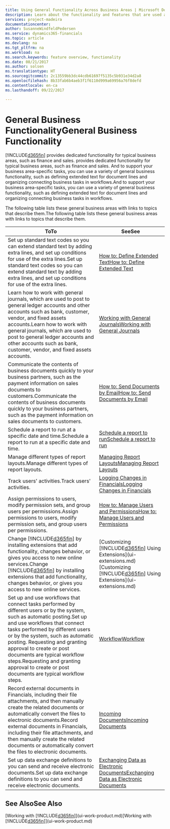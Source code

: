 ```yaml
---
title: Using General Functionality Across Business Areas | Microsoft Docs
description: Learn about the functionality and features that are used across business areas in Dynamics 365 for Financials.
services: project-madeira
documentationcenter: 
author: SusanneWindfeldPedersen
ms.service: dynamics365-financials
ms.topic: article
ms.devlang: na
ms.tgt_pltfrm: na
ms.workload: na
ms.search.keywords: feature overview, functionality
ms.date: 08/21/2017
ms.author: solsen
ms.translationtype: HT
ms.sourcegitcommit: 2c13559bb3dc44cdb61697f5135c5b931e34d2a8
ms.openlocfilehash: 8b33fab6b4aeb3f1f6110d999a69956a76f8defd
ms.contentlocale: en-ca
ms.lasthandoff: 09/22/2017

---
```

# <a name="general-business-functionality"></a><span data-ttu-id="ab6eb-103">General Business Functionality</span><span class="sxs-lookup"><span data-stu-id="ab6eb-103">General Business Functionality</span></span>
[!INCLUDE[d365fin](includes/d365fin_md.md)]<span data-ttu-id="ab6eb-104"> provides dedicated functionality for typical business areas, such as finance and sales.</span><span class="sxs-lookup"><span data-stu-id="ab6eb-104"> provides dedicated functionality for typical business areas, such as finance and sales.</span></span> <span data-ttu-id="ab6eb-105">And to support your business area-specific tasks, you can use a variety of general business functionality, such as defining extended text for document lines and organizing connecting business tasks in workflows.</span><span class="sxs-lookup"><span data-stu-id="ab6eb-105">And to support your business area-specific tasks, you can use a variety of general business functionality, such as defining extended text for document lines and organizing connecting business tasks in workflows.</span></span>

<span data-ttu-id="ab6eb-106">The following table lists these general business areas with links to topics that describe them.</span><span class="sxs-lookup"><span data-stu-id="ab6eb-106">The following table lists these general business areas with links to topics that describe them.</span></span>

| <span data-ttu-id="ab6eb-107">To</span><span class="sxs-lookup"><span data-stu-id="ab6eb-107">To</span></span> | <span data-ttu-id="ab6eb-108">See</span><span class="sxs-lookup"><span data-stu-id="ab6eb-108">See</span></span> |
| --- | --- |
| <span data-ttu-id="ab6eb-109">Set up standard text codes so you can extend standard text by adding extra lines, and set up conditions for use of the extra lines.</span><span class="sxs-lookup"><span data-stu-id="ab6eb-109">Set up standard text codes so you can extend standard text by adding extra lines, and set up conditions for use of the extra lines.</span></span> |[<span data-ttu-id="ab6eb-110">How to: Define Extended Text</span><span class="sxs-lookup"><span data-stu-id="ab6eb-110">How to: Define Extended Text</span></span>](ui-how-define-ext-text.md) |
| <span data-ttu-id="ab6eb-111">Learn how to work with general journals, which are used to post to general ledger accounts and other accounts such as bank, customer, vendor, and fixed assets accounts.</span><span class="sxs-lookup"><span data-stu-id="ab6eb-111">Learn how to work with general journals, which are used to post to general ledger accounts and other accounts such as bank, customer, vendor, and fixed assets accounts.</span></span> |[<span data-ttu-id="ab6eb-112">Working with General Journals</span><span class="sxs-lookup"><span data-stu-id="ab6eb-112">Working with General Journals</span></span>](ui-work-general-journals.md) |
| <span data-ttu-id="ab6eb-113">Communicate the contents of business documents quickly to your business partners, such as the payment information on sales documents to customers.</span><span class="sxs-lookup"><span data-stu-id="ab6eb-113">Communicate the contents of business documents quickly to your business partners, such as the payment information on sales documents to customers.</span></span> |[<span data-ttu-id="ab6eb-114">How to: Send Documents by Email</span><span class="sxs-lookup"><span data-stu-id="ab6eb-114">How to: Send Documents by Email</span></span>](ui-how-send-documents-email.md) |
| <span data-ttu-id="ab6eb-115">Schedule a report to run at a specific date and time.</span><span class="sxs-lookup"><span data-stu-id="ab6eb-115">Schedule a report to run at a specific date and time.</span></span> |[<span data-ttu-id="ab6eb-116">Schedule a report to run</span><span class="sxs-lookup"><span data-stu-id="ab6eb-116">Schedule a report to run</span></span>](ui-work-report.md#ScheduleReport) |
| <span data-ttu-id="ab6eb-117">Manage different types of report layouts.</span><span class="sxs-lookup"><span data-stu-id="ab6eb-117">Manage different types of report layouts.</span></span> |[<span data-ttu-id="ab6eb-118">Managing Report Layouts</span><span class="sxs-lookup"><span data-stu-id="ab6eb-118">Managing Report Layouts</span></span>](ui-manage-report-layouts.md) |
| <span data-ttu-id="ab6eb-119">Track users' activities.</span><span class="sxs-lookup"><span data-stu-id="ab6eb-119">Track users' activities.</span></span>|[<span data-ttu-id="ab6eb-120">Logging Changes in Financials</span><span class="sxs-lookup"><span data-stu-id="ab6eb-120">Logging Changes in Financials</span></span>](across-log-changes.md)|
|<span data-ttu-id="ab6eb-121">Assign permissions to users, modify permission sets, and group users per permissions.</span><span class="sxs-lookup"><span data-stu-id="ab6eb-121">Assign permissions to users, modify permission sets, and group users per permissions.</span></span>|[<span data-ttu-id="ab6eb-122">How to: Manage Users and Permissions</span><span class="sxs-lookup"><span data-stu-id="ab6eb-122">How to: Manage Users and Permissions</span></span>](ui-how-users-permissions.md)|
| <span data-ttu-id="ab6eb-123">Change [!INCLUDE[d365fin](includes/d365fin_md.md)] by installing extensions that add functionality, changes behavior, or gives you access to new online services.</span><span class="sxs-lookup"><span data-stu-id="ab6eb-123">Change [!INCLUDE[d365fin](includes/d365fin_md.md)] by installing extensions that add functionality, changes behavior, or gives you access to new online services.</span></span> |<span data-ttu-id="ab6eb-124">[Customizing [!INCLUDE[d365fin](includes/d365fin_md.md)] Using Extensions](ui-extensions.md)</span><span class="sxs-lookup"><span data-stu-id="ab6eb-124">[Customizing [!INCLUDE[d365fin](includes/d365fin_md.md)] Using Extensions](ui-extensions.md)</span></span> |
|<span data-ttu-id="ab6eb-125">Set up and use workflows that connect tasks performed by different users or by the system, such as automatic posting.</span><span class="sxs-lookup"><span data-stu-id="ab6eb-125">Set up and use workflows that connect tasks performed by different users or by the system, such as automatic posting.</span></span> <span data-ttu-id="ab6eb-126">Requesting and granting approval to create or post documents are typical workflow steps.</span><span class="sxs-lookup"><span data-stu-id="ab6eb-126">Requesting and granting approval to create or post documents are typical workflow steps.</span></span>|[<span data-ttu-id="ab6eb-127">Workflow</span><span class="sxs-lookup"><span data-stu-id="ab6eb-127">Workflow</span></span>](across-workflow.md)|
|<span data-ttu-id="ab6eb-128">Record external documents in Financials, including their file attachments, and then manually create the related documents or automatically convert the files to electronic documents.</span><span class="sxs-lookup"><span data-stu-id="ab6eb-128">Record external documents in Financials, including their file attachments, and then manually create the related documents or automatically convert the files to electronic documents.</span></span>|[<span data-ttu-id="ab6eb-129">Incoming Documents</span><span class="sxs-lookup"><span data-stu-id="ab6eb-129">Incoming Documents</span></span>](across-income-documents.md)|
| <span data-ttu-id="ab6eb-130">Set up data exchange definitions to you can send and receive electronic documents.</span><span class="sxs-lookup"><span data-stu-id="ab6eb-130">Set up data exchange definitions to you can send and receive electronic documents.</span></span> |[<span data-ttu-id="ab6eb-131">Exchanging Data as Electronic Documents</span><span class="sxs-lookup"><span data-stu-id="ab6eb-131">Exchanging Data as Electronic Documents</span></span>](across-data-exchange.md) |

## <a name="see-also"></a><span data-ttu-id="ab6eb-132">See Also</span><span class="sxs-lookup"><span data-stu-id="ab6eb-132">See Also</span></span>
<span data-ttu-id="ab6eb-133">[Working with [!INCLUDE[d365fin](includes/d365fin_md.md)]](ui-work-product.md)</span><span class="sxs-lookup"><span data-stu-id="ab6eb-133">[Working with [!INCLUDE[d365fin](includes/d365fin_md.md)]](ui-work-product.md)</span></span>


